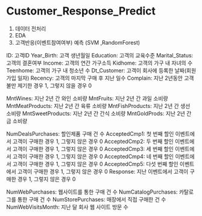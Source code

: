 # Customer_Response_Predict 
 1. 데이터 전처리
 2. EDA
 3. 고객반응(이벤트참여여부) 예측 (SVM ,RandomForest)


ID: 고객ID
Year_Birth: 고객 생년월일
Education: 고객의 교육수준
Marital_Status: 고객의 결혼여부
Income: 고객의 연간 가구소득
Kidhome: 고객의 가구 내 자녀의 수
Teenhome: 고객의 가구 내 청소년 수
Dt_Customer: 고객이 회사에 등록한 날짜(회원가입 일자)
Recency: 고객의 마지막 구매 후 지난 일수 
Complain: 지난 2년동안 고객 불만 제기한 경우 1, 그렇지 않을 경우 0

MntWines: 지난 2년 간 와인 소비량
MntFruits: 지난 2년 간 과일 소비량
MntMeatProducts: 지난 2년 간 육류 소비량
MntFishProducts: 지난 2년 간 생선 소비량
MntSweetProducts: 지난 2년 간 간식 소비량
MntGoldProds: 지난 2년 간 금 소비량

NumDealsPurchases: 할인제품 구매 건 수
AcceptedCmp1: 첫 번째 할인 이벤트에서 고객이 구매한 경우 1, 그렇지 않은 경우 0
AcceptedCmp2: 두 번째 할인 이벤트에서 고객이 구매한 경우 1, 그렇지 않은 경우 0
AcceptedCmp3: 세 번째 할인 이벤트에서 고객이 구매한 경우 1, 그렇지 않은 경우 0
AcceptedCmp4: 네 번째 할인 이벤트에서 고객이 구매한 경우 1, 그렇지 않은 경우 0
AcceptedCmp5: 다섯 번째 할인 이벤트에서 고객이 구매한 경우 1, 그렇지 않은 경우 0
Response: 지난 이벤트에서 고객이 구매한 경우 1, 그렇지 않은 경우 0

NumWebPurchases: 웹사이트를 통한 구매 건 수
NumCatalogPurchases: 카탈로그를 통한 구매 건 수
NumStorePurchases: 매장에서 직접 구매한 건 수
NumWebVisitsMonth: 지난 달 회사 웹 사이트 방문 수
